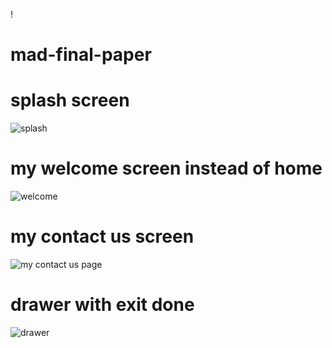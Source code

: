!
# mad-final-paper
# splash screen
![splash](https://user-images.githubusercontent.com/80028962/124227098-8cf2e900-db23-11eb-86ac-97a0b7731122.PNG)
# my welcome screen instead of home
![welcome](https://user-images.githubusercontent.com/80028962/124225813-7d72a080-db21-11eb-8e42-f166e717d3d4.PNG)
# my contact us screen
![my contact us page](https://user-images.githubusercontent.com/80028962/124225820-82cfeb00-db21-11eb-9c9f-e2cdfeab526b.PNG)
# drawer with exit done
![drawer](https://user-images.githubusercontent.com/80028962/124228058-0d661980-db25-11eb-9b6d-cc9c03382e64.PNG)

